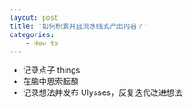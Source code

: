 ```yaml
---
layout: post
title: '如何积累并且流水线式产出内容？'
categories:
    - How to
---
```


+ 记录点子 things
+ 在脑中思索酝酿
+ 记录想法并发布 Ulysses，反复迭代改进想法